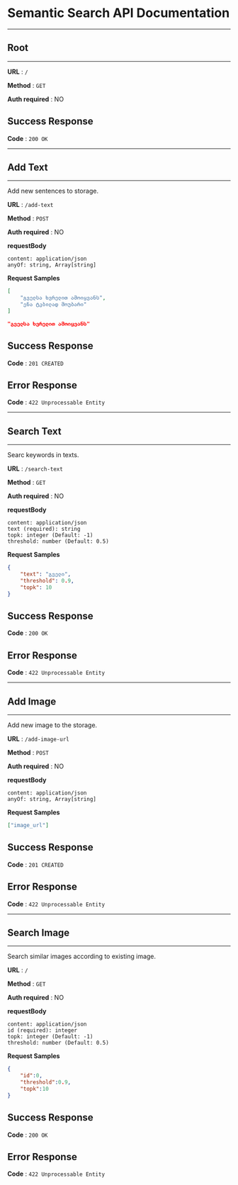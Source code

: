 # Semantic Search API Documentation
---
## Root
---

**URL** : `/`

**Method** : `GET`

**Auth required** : NO

## Success Response

**Code** : `200 OK`

---
## Add Text
---

Add new sentences to storage.

**URL** : `/add-text`

**Method** : `POST`

**Auth required** : NO

**requestBody**

    content: application/json
    anyOf: string, Array[string]

**Request Samples**

```json
[
    "გველსა ხვრელით ამოიყვანს", 
    "ენა ტკბილად მოუბარი"
]
```
```json
"გველსა ხვრელით ამოიყვანს"
```

## Success Response

**Code** : `201 CREATED`

## Error Response

**Code** : `422 Unprocessable Entity`

---
## Search Text
---

Searc keywords in texts.

**URL** : `/search-text`

**Method** : `GET`

**Auth required** : NO

**requestBody**

    content: application/json
    text (required): string
    topk: integer (Default: -1)
    threshold: number (Default: 0.5)

**Request Samples**

```json
{
    "text": "გველი",
    "threshold": 0.9,
    "topk": 10
}
```

## Success Response

**Code** : `200 OK`

## Error Response

**Code** : `422 Unprocessable Entity`

---
## Add Image
---

Add new image to the storage.

**URL** : `/add-image-url`

**Method** : `POST`

**Auth required** : NO

**requestBody**

    content: application/json
    anyOf: string, Array[string]

**Request Samples**

```json
["image_url"]
```

## Success Response

**Code** : `201 CREATED`

## Error Response

**Code** : `422 Unprocessable Entity`

---
## Search Image
---

Search similar images according to existing image.

**URL** : `/`

**Method** : `GET`

**Auth required** : NO

**requestBody**

    content: application/json
    id (required): integer
    topk: integer (Default: -1)
    threshold: number (Default: 0.5)

**Request Samples**

```json
{
    "id":0,
    "threshold":0.9,
    "topk":10
}
```

## Success Response

**Code** : `200 OK`

## Error Response

**Code** : `422 Unprocessable Entity`